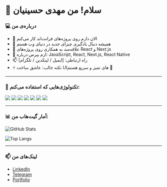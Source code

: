 # 👋 سلام! من مهدی حسینیان 

### 💻 درباره‌ی من
- 🔭 الان دارم روی پروژه‌های فرانت‌اند کار می‌کنم  
- 🌱 همیشه دنبال یادگیری چیزای جدید در دنیای وب هستم  
- 👯 علاقه‌مند به همکاری روی پروژه‌های React و Next.js  
- 💬 ازم بپرس درباره: JavaScript, React, Next.js, React Native  
- 📫 راه ارتباطی: [ایمیل / لینکدین / تلگرام]  
- ⚡ نکته جالب: عاشق ساخت UIهای تمیز و سریع هستم 🚀

---

### 🚀 تکنولوژی‌هایی که استفاده می‌کنم:
<p>
  <img src="https://img.shields.io/badge/-JavaScript-F7DF1E?logo=javascript&logoColor=000" />
  <img src="https://img.shields.io/badge/-React-61DAFB?logo=react&logoColor=000" />
  <img src="https://img.shields.io/badge/-React%20Native-61DAFB?logo=react&logoColor=000" />
  <img src="https://img.shields.io/badge/-Next.js-000000?logo=next.js&logoColor=fff" />
  <img src="https://img.shields.io/badge/-HTML5-E34F26?logo=html5&logoColor=fff" />
  <img src="https://img.shields.io/badge/-CSS3-1572B6?logo=css3&logoColor=fff" />
  <img src="https://img.shields.io/badge/-Bootstrap-7952B3?logo=bootstrap&logoColor=fff" />
</p>

---

### 📊 آمار گیت‌هاب من:
![GitHub Stats](https://github-readme-stats.vercel.app/api?username=madkid2005&show_icons=true&theme=radical)

![Top Langs](https://github-readme-stats.vercel.app/api/top-langs/?username=madkid2005&layout=compact&theme=radical)

---

### 📫 لینک‌های من
- [LinkedIn](https://www.linkedin.com/in/اینجا_یوزرنیمتو/)  
- [Telegram](https://t.me/اینجا_ایدیت)  
- [Portfolio](https://اینجا_سایتت.com)  
